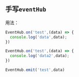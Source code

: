 ## 手写`eventHub`
用法：  
```js
EventHub.on('test',(data) => {
  console.log('data',data);
})

EventHub.on('test',(data) => {
  console.log('data2',data);
})

EventHub.emit('test',data)
```
